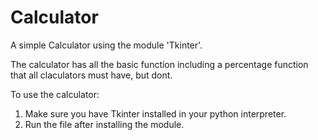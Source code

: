 # Calculator
A simple Calculator using the module 'Tkinter'.

The calculator has all the basic function including a percentage function that all claculators must have, but dont.

To use the calculator:
  1) Make sure you have Tkinter installed in your python interpreter.
  2) Run the file after installing the module.
